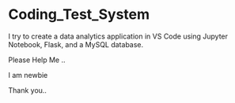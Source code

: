 # Coding_Test_System

I try to create a data analytics application in VS Code using Jupyter Notebook, Flask, and a MySQL database. 

Please Help Me ..

I am newbie 

Thank you..

